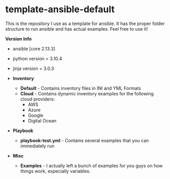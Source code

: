 # template-ansible-default
This is the repository I use as a template for ansible. It has the proper folder structure to run ansible and has actual examples.
Feel free to use it!

**Version Info**
- ansible [core 2.13.3]
- python version = 3.10.4 
- jinja version = 3.0.3

- **Inventory**
  - **Default** - Contains inventory files in INI and YML Formats   
  - **Cloud** - Contains dynamic inventory examples for the following cloud providers:
    - AWS
    - Azure
    - Google
    - Digital Ocean
- **Playbook**
  - **playbook-test.yml** - Contains several examples that you can immediately run
- **Misc**
  - **Examples** - I actually left a bunch of examples for you guys on how things work, expecially variables.
